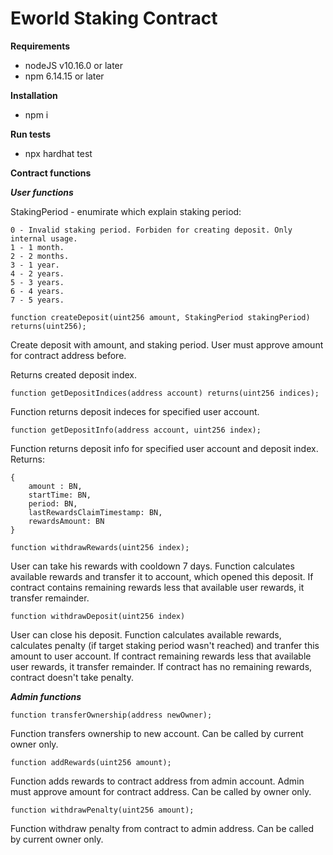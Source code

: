 # Eworld Staking Contract

**Requirements**

- nodeJS v10.16.0 or later
- npm 6.14.15 or later

**Installation**

- npm i

**Run tests**

- npx hardhat test

**Contract functions**

**_User functions_**

StakingPeriod - enumirate which explain staking period:

```
0 - Invalid staking period. Forbiden for creating deposit. Only internal usage.
1 - 1 month.
2 - 2 months.
3 - 1 year.
4 - 2 years.
5 - 3 years.
6 - 4 years.
7 - 5 years.
```

```
function createDeposit(uint256 amount, StakingPeriod stakingPeriod) returns(uint256);
```

Create deposit with amount, and staking period. User must approve amount for contract address before.

Returns created deposit index.

```
function getDepositIndices(address account) returns(uint256 indices);
```

Function returns deposit indeces for specified user account.

```
function getDepositInfo(address account, uint256 index);
```

Function returns deposit info for specified user account and deposit index.
Returns:

```
{
    amount : BN,
    startTime: BN,
    period: BN,
    lastRewardsClaimTimestamp: BN,
    rewardsAmount: BN
}
```

```
function withdrawRewards(uint256 index);
```

User can take his rewards with cooldown 7 days. Function calculates available rewards and transfer it to account,
which opened this deposit. If contract contains remaining rewards less that available user rewards, it transfer remainder.

```
function withdrawDeposit(uint256 index)
```

User can close his deposit. Function calculates available rewards, calculates penalty (if target staking period wasn't reached)
and tranfer this amount to user account. If contract remaining rewards less that available user rewards, it transfer remainder.
If contract has no remaining rewards, contract doesn't take penalty.

**_Admin functions_**

```
function transferOwnership(address newOwner);
```

Function transfers ownership to new account. Can be called by current owner only.

```
function addRewards(uint256 amount);
```

Function adds rewards to contract address from admin account. Admin must approve amount for contract address.
Can be called by owner only.

```
function withdrawPenalty(uint256 amount);
```

Function withdraw penalty from contract to admin address.
Can be called by current owner only.
